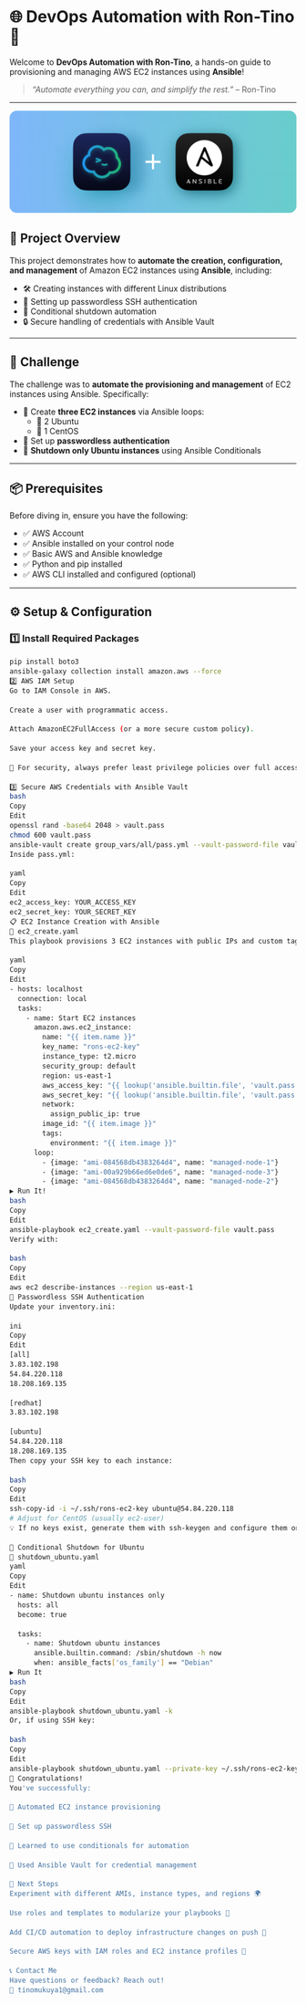 # 🌐 DevOps Automation with Ron-Tino 🚀

Welcome to **DevOps Automation with Ron-Tino**, a hands-on guide to provisioning and managing AWS EC2 instances using **Ansible**!

> _“Automate everything you can, and simplify the rest.”_ – Ron-Tino

---
![alt text](image.png)

## 🧠 Project Overview

This project demonstrates how to **automate the creation, configuration, and management** of Amazon EC2 instances using **Ansible**, including:

- 🛠️ Creating instances with different Linux distributions
- 🔐 Setting up passwordless SSH authentication
- 🧪 Conditional shutdown automation
- 🔒 Secure handling of credentials with Ansible Vault

---

## 🎯 Challenge

The challenge was to **automate the provisioning and management** of EC2 instances using Ansible. Specifically:

- 🔁 Create **three EC2 instances** via Ansible loops:
  - 🐧 2 Ubuntu
  - 🔵 1 CentOS
- 🔐 Set up **passwordless authentication**
- 📴 **Shutdown only Ubuntu instances** using Ansible Conditionals

---

## 📦 Prerequisites

Before diving in, ensure you have the following:

- ✅ AWS Account
- ✅ Ansible installed on your control node
- ✅ Basic AWS and Ansible knowledge
- ✅ Python and pip installed
- ✅ AWS CLI installed and configured (optional)

---

## ⚙️ Setup & Configuration

### 1️⃣ Install Required Packages

```bash
pip install boto3
ansible-galaxy collection install amazon.aws --force
2️⃣ AWS IAM Setup
Go to IAM Console in AWS.

Create a user with programmatic access.

Attach AmazonEC2FullAccess (or a more secure custom policy).

Save your access key and secret key.

🔐 For security, always prefer least privilege policies over full access.

3️⃣ Secure AWS Credentials with Ansible Vault
bash
Copy
Edit
openssl rand -base64 2048 > vault.pass
chmod 600 vault.pass
ansible-vault create group_vars/all/pass.yml --vault-password-file vault.pass
Inside pass.yml:

yaml
Copy
Edit
ec2_access_key: YOUR_ACCESS_KEY
ec2_secret_key: YOUR_SECRET_KEY
📋 EC2 Instance Creation with Ansible
🔧 ec2_create.yaml
This playbook provisions 3 EC2 instances with public IPs and custom tags.

yaml
Copy
Edit
- hosts: localhost
  connection: local
  tasks:
    - name: Start EC2 instances
      amazon.aws.ec2_instance:
        name: "{{ item.name }}"
        key_name: "rons-ec2-key"
        instance_type: t2.micro
        security_group: default
        region: us-east-1
        aws_access_key: "{{ lookup('ansible.builtin.file', 'vault.pass') }}"
        aws_secret_key: "{{ lookup('ansible.builtin.file', 'vault.pass') }}"
        network:
          assign_public_ip: true
        image_id: "{{ item.image }}"
        tags:
          environment: "{{ item.image }}"
      loop:
        - {image: "ami-084568db4383264d4", name: "managed-node-1"}
        - {image: "ami-00a929b66ed6e0de6", name: "managed-node-3"}
        - {image: "ami-084568db4383264d4", name: "managed-node-2"}
▶️ Run It!
bash
Copy
Edit
ansible-playbook ec2_create.yaml --vault-password-file vault.pass
Verify with:

bash
Copy
Edit
aws ec2 describe-instances --region us-east-1
🔑 Passwordless SSH Authentication
Update your inventory.ini:

ini
Copy
Edit
[all]
3.83.102.198
54.84.220.118
18.208.169.135

[redhat]
3.83.102.198

[ubuntu]
54.84.220.118
18.208.169.135
Then copy your SSH key to each instance:

bash
Copy
Edit
ssh-copy-id -i ~/.ssh/rons-ec2-key ubuntu@54.84.220.118
# Adjust for CentOS (usually ec2-user)
💡 If no keys exist, generate them with ssh-keygen and configure them on the control node and instances.

📴 Conditional Shutdown for Ubuntu
🔧 shutdown_ubuntu.yaml
yaml
Copy
Edit
- name: Shutdown ubuntu instances only
  hosts: all
  become: true

  tasks:
    - name: Shutdown ubuntu instances
      ansible.builtin.command: /sbin/shutdown -h now
      when: ansible_facts['os_family'] == "Debian"
▶️ Run It
bash
Copy
Edit
ansible-playbook shutdown_ubuntu.yaml -k
Or, if using SSH key:

bash
Copy
Edit
ansible-playbook shutdown_ubuntu.yaml --private-key ~/.ssh/rons-ec2-key
🎉 Congratulations!
You've successfully:

🎯 Automated EC2 instance provisioning

🔐 Set up passwordless SSH

🧠 Learned to use conditionals for automation

🧰 Used Ansible Vault for credential management

🧩 Next Steps
Experiment with different AMIs, instance types, and regions 🌍

Use roles and templates to modularize your playbooks 🧱

Add CI/CD automation to deploy infrastructure changes on push 🚀

Secure AWS keys with IAM roles and EC2 instance profiles 🔐

📞 Contact Me
Have questions or feedback? Reach out!
📧 tinomukuya1@gmail.com